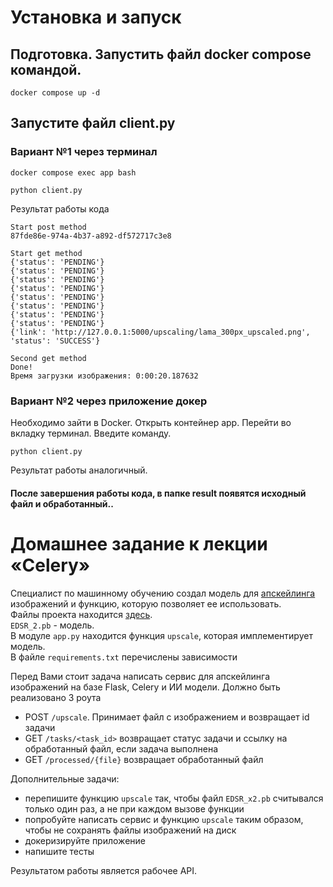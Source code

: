 # Установка и запуск

## Подготовка. Запустить файл docker compose командой. 
```
docker compose up -d
```
## Запустите файл client.py
### Вариант №1 через терминал
```
docker compose exec app bash
```
```
python client.py
```
Результат работы кода
```
Start post method
87fde86e-974a-4b37-a892-df572717c3e8

Start get method
{'status': 'PENDING'}
{'status': 'PENDING'}
{'status': 'PENDING'}
{'status': 'PENDING'}
{'status': 'PENDING'}
{'status': 'PENDING'}
{'status': 'PENDING'}
{'status': 'PENDING'}
{'link': 'http://127.0.0.1:5000/upscaling/lama_300px_upscaled.png', 'status': 'SUCCESS'}

Second get method
Done!
Время загрузки изображения: 0:00:20.187632
```
### Вариант №2 через приложение докер
Необходимо зайти в Docker. Открыть контейнер app. Перейти во вкладку терминал. Введите команду.
```
python client.py
```
Результат работы аналогичный.

#### После завершения работы кода, в папке result появятся исходный файл и обработанный..

# Домашнее задание к лекции «Celery»

Специалист по машинному обучению создал модель для 
[апскейлинга](https://ru.wiktionary.org/wiki/%D0%B0%D0%BF%D1%81%D0%BA%D0%B5%D0%B9%D0%BB%D0%B8%D0%BD%D0%B3) 
изображений и функцию, которую позволяет ее использовать.  
Файлы проекта находится [здесь](app.py).  
`EDSR_2.pb` - модель.  
В модуле `app.py` находится функция `upscale`, которая имплементирует модель.  
В файле `requirements.txt` перечислены зависимости

Перед Вами стоит задача написать сервис для апскейлинга изображений на базе Flask, Celery и ИИ модели.
Должно быть реализовано 3 роута
- POST `/upscale`. Принимает файл с изображением и возвращает id задачи
- GET `/tasks/<task_id>` возвращает статус задачи и ссылку на обработанный файл, если задача выполнена
- GET `/processed/{file}` возвращает обработанный файл

Дополнительные задачи:
- перепишите функцию `upscale` так, чтобы файл `EDSR_x2.pb` считывался только один раз, а не при каждом вызове функции
- попробуйте написать сервис и функцию `upscale` таким образом, чтобы не сохранять файлы изображений на диск
- докеризируйте приложение
- напишите тесты

Результатом работы является рабочее API.
